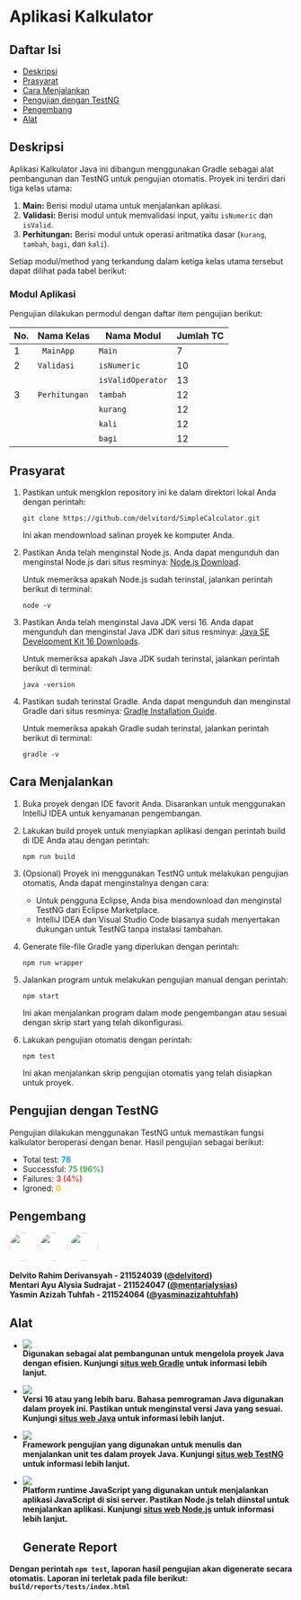 # Aplikasi Kalkulator

## Daftar Isi
- [Deskripsi](#deskripsi)
- [Prasyarat](#prasyarat)
- [Cara Menjalankan](#carai-menjalankan)
- [Pengujian dengan TestNG](#pengujian-dengan-testng)
- [Pengembang](#pengembang)
- [Alat](#alat)

## Deskripsi
Aplikasi Kalkulator Java ini dibangun menggunakan Gradle sebagai alat pembangunan dan TestNG untuk pengujian otomatis. Proyek ini terdiri dari tiga kelas utama:

1. **Main:** Berisi modul utama untuk menjalankan aplikasi.
2. **Validasi:** Berisi modul untuk memvalidasi input, yaitu `isNumeric` dan `isValid`.
3. **Perhitungan:** Berisi modul untuk operasi aritmatika dasar (`kurang`, `tambah`, `bagi`, dan `kali`).

Setiap modul/method yang terkandung dalam ketiga kelas utama tersebut dapat dilihat pada tabel berikut:

### Modul Aplikasi
Pengujian dilakukan permodul dengan daftar item pengujian berikut:

| No. | Nama Kelas    | Nama Modul       | Jumlah TC |
|-----|---------------|------------------|-----------|
| 1   | ` MainApp`    | `Main`           | 7    |
| 2   | `Validasi`    | `isNumeric`      |10    |
|     |               | `isValidOperator`|13    |
| 3   | `Perhitungan` | `tambah`         | 12    |
|     |               | `kurang`         |12    |
|     |               | `kali`           |12    |
|     |               | `bagi`           |12    |

## Prasyarat

1. Pastikan untuk mengklon repository ini ke dalam direktori lokal Anda dengan perintah:
    ```
    git clone https://github.com/delvitord/SimpleCalculator.git
    ```
   Ini akan mendownload salinan proyek ke komputer Anda.

2. Pastikan Anda telah menginstal Node.js. Anda dapat mengunduh dan menginstal Node.js dari situs resminya: [Node.js Download](https://nodejs.org/).

   Untuk memeriksa apakah Node.js sudah terinstal, jalankan perintah berikut di terminal:
    ```
    node -v
    ```

3. Pastikan Anda telah menginstal Java JDK versi 16. Anda dapat mengunduh dan menginstal Java JDK dari situs resminya: [Java SE Development Kit 16 Downloads](https://www.oracle.com/java/technologies/javase-jdk16-downloads.html).

   Untuk memeriksa apakah Java JDK sudah terinstal, jalankan perintah berikut di terminal:
    ```
    java -version
    ``` 

4. Pastikan sudah terinstal Gradle. Anda dapat mengunduh dan menginstal Gradle dari situs resminya: [Gradle Installation Guide](https://gradle.org/install/).

   Untuk memeriksa apakah Gradle sudah terinstal, jalankan perintah berikut di terminal:
    ```
    gradle -v
    ```

## Cara Menjalankan

1. Buka proyek dengan IDE favorit Anda. Disarankan untuk menggunakan IntelliJ IDEA untuk kenyamanan pengembangan.

2. Lakukan build proyek untuk menyiapkan aplikasi dengan perintah build di IDE Anda atau dengan perintah:
    ```
    npm run build
    ```

3. (Opsional) Proyek ini menggunakan TestNG untuk melakukan pengujian otomatis, Anda dapat menginstalnya dengan cara:
    - Untuk pengguna Eclipse, Anda bisa mendownload dan menginstal TestNG dari Eclipse Marketplace.
    - IntelliJ IDEA dan Visual Studio Code biasanya sudah menyertakan dukungan untuk TestNG tanpa instalasi tambahan.

4. Generate file-file Gradle yang diperlukan dengan perintah:
    ```
    npm run wrapper
    ```

5. Jalankan program untuk melakukan pengujian manual dengan perintah:
    ```
    npm start
    ```
   Ini akan menjalankan program dalam mode pengembangan atau sesuai dengan skrip start yang telah dikonfigurasi.

6. Lakukan pengujian otomatis dengan perintah:
    ```
    npm test
    ```
   Ini akan menjalankan skrip pengujian otomatis yang telah disiapkan untuk proyek.


## Pengujian dengan TestNG
Pengujian dilakukan menggunakan TestNG untuk memastikan fungsi kalkulator beroperasi dengan benar. Hasil pengujian sebagai berikut:

- Total test: <span style="color:#2196F3; font-weight:bold;">78</span>
- Successful: <span style="color:#4CAF50; font-weight:bold;">75 (96%)</span>
- Failures: <span style="color:#F44336; font-weight:bold;">3 (4%)</span>
- Igroned: <span style="color:#FFC107; font-weight:bold;">0</span>

## Pengembang
[<img src="https://github.com/delvitord.png" width="50" style="border-radius:50%">](https://github.com/delvitord)
[<img src="https://github.com/mentarialysias.png" width="50" style="border-radius:50%">](https://github.com/mentarialysias)
[<img src="https://github.com/yasminazizahtuhfah.png" width="50" style="border-radius:50%">](https://github.com/yasminazizahtuhfah)


<b>Delvito Rahim Derivansyah - 211524039 ([@delvitord](https://github.com/delvitord))
<br> Mentari Ayu Alysia Sudrajat - 211524047 ([@mentarialysias](https://github.com/mentarialysias))
<br> Yasmin Azizah Tuhfah - 211524064 ([@yasminazizahtuhfah](https://github.com/yasminazizahtuhfah))
<b>
## Alat
- ![](https://img.shields.io/badge/Gradle-Versi_7.4-%2383afd7)
  <br>Digunakan sebagai alat pembangunan untuk mengelola proyek Java dengan efisien. Kunjungi [situs web Gradle](https://gradle.org/) untuk informasi lebih lanjut.


- ![](https://img.shields.io/badge/Java-Versi_16-%23ffcc80)
  <br>Versi 16 atau yang lebih baru</span>. Bahasa pemrograman Java digunakan dalam proyek ini. Pastikan untuk menginstal versi Java yang sesuai. Kunjungi [situs web Java](https://www.java.com/) untuk informasi lebih lanjut.


- ![](https://img.shields.io/badge/TestNG-Framework_Pengujian-%23a5d6a7)
  <br>Framework pengujian</span> yang digunakan untuk menulis dan menjalankan unit tes dalam proyek Java. Kunjungi [situs web TestNG](https://testng.org/) untuk informasi lebih lanjut.


- ![](https://img.shields.io/badge/Node.js-Platform_runtime_JavaScript-%23b39ddb)
  <br>Platform runtime JavaScript</span> yang digunakan untuk menjalankan aplikasi JavaScript di sisi server. Pastikan Node.js telah diinstal untuk menjalankan aplikasi. Kunjungi [situs web Node.js](https://nodejs.org/) untuk informasi lebih lanjut.

  ## Generate Report
Dengan perintah `npm test`, laporan hasil pengujian akan digenerate secara otomatis. Laporan ini terletak pada file berikut: `build/reports/tests/index.html`
